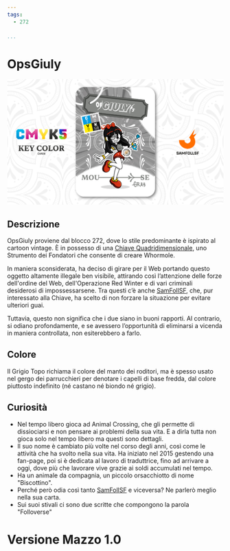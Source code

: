 ```yaml
---
tags:
  - 272

...
```


# OpsGiuly

![opsgiuly](../eg/K/opsgiuly.jpg)

## Descrizione

OpsGiuly proviene dal blocco 272, dove lo stile predominante è ispirato al cartoon vintage. È in possesso di una [Chiave Quadridimensionale](../Remix/tool.md), uno Strumento dei Fondatori che consente di creare Whormole.

In maniera sconsiderata, ha deciso di girare per il Web portando questo oggetto altamente illegale ben visibile, attirando così l’attenzione delle forze dell'ordine del Web, dell'Operazione Red Winter e di vari criminali desiderosi di impossessarsene. Tra questi c’è anche [SamFollSF](../Remix/samfollsf.md), che, pur interessato alla Chiave, ha scelto di non forzare la situazione per evitare ulteriori guai.

Tuttavia, questo non significa che i due siano in buoni rapporti. Al contrario, si odiano profondamente, e se avessero l’opportunità di eliminarsi a vicenda in maniera controllata, non esiterebbero a farlo.

## Colore

Il Grigio Topo richiama il colore del manto dei roditori, ma è spesso usato nel gergo dei parrucchieri per denotare i capelli di base fredda, dal colore piuttosto indefinito (né castano né biondo né grigio).

## Curiosità

- Nel tempo libero gioca ad Animal Crossing, che gli permette di dissiociarsi e non pensare ai problemi della sua vita. E a dirla tutta non gioca solo nel tempo libero ma questi sono dettagli.
- Il suo nome è cambiato più volte nel corso degli anni, così come le attività che ha svolto nella sua vita. Ha iniziato nel 2015 gestendo una fan-page, poi si è dedicata al lavoro di traduttrice, fino ad arrivare a oggi, dove più che lavorare vive grazie ai soldi accumulati nel tempo.
- Ha un animale da compagnia, un piccolo orsacchiotto di nome "Biscottino".
- Perché però odia così tanto [SamFollSF](../Remix/samfollsf.md) e viceversa? Ne parlerò meglio nella sua carta.
- Sui suoi stivali ci sono due scritte che compongono la parola "Folloverse"

# Versione Mazzo 1.0